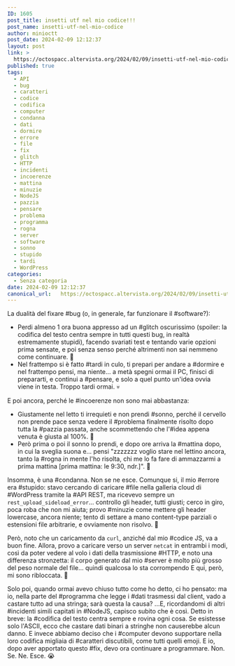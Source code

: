 ```yaml
---
ID: 1605
post_title: insetti utf nel mio codice!!!
post_name: insetti-utf-nel-mio-codice
author: minioctt
post_date: 2024-02-09 12:12:37
layout: post
link: >
  https://octospacc.altervista.org/2024/02/09/insetti-utf-nel-mio-codice/
published: true
tags:
  - API
  - bug
  - caratteri
  - codice
  - codifica
  - computer
  - condanna
  - dati
  - dormire
  - errore
  - file
  - fix
  - glitch
  - HTTP
  - incidenti
  - incoerenze
  - mattina
  - minuzie
  - NodeJS
  - pazzia
  - pensare
  - problema
  - programma
  - rogna
  - server
  - software
  - sonno
  - stupido
  - tardi
  - WordPress
categories:
  - Senza categoria
date: 2024-02-09 12:12:37
canonical_url:   https://octospacc.altervista.org/2024/02/09/insetti-utf-nel-mio-codice/
---
```

<!-- wp:paragraph -->
<p>La dualità del fixare #bug (o, in generale, far funzionare il #software?):</p>
<!-- /wp:paragraph -->

<!-- wp:list -->
<ul><!-- wp:list-item -->
<li>Perdi almeno 1 ora buona appresso ad un #glitch oscurissimo (spoiler: la codifica del testo centra sempre in tutti questi bug, in realtà estremamente stupidi), facendo svariati test e tentando varie opzioni prima sensate, e poi senza senso perché altrimenti non sai nemmeno come continuare. 🤥️</li>
<!-- /wp:list-item -->

<!-- wp:list-item -->
<li>Nel frattempo si è fatto #tardi in culo, ti prepari per andare a #dormire e nel frattempo pensi, ma niente... a metà spegni ormai il PC, finisci di prepararti, e continui a #pensare, e solo a quel punto un'idea ovvia viene in testa. Troppo tardi ormai. 💀️</li>
<!-- /wp:list-item --></ul>
<!-- /wp:list -->

<!-- wp:paragraph -->
<p>E poi ancora, perché le #incoerenze non sono mai abbastanza:</p>
<!-- /wp:paragraph -->

<!-- wp:list -->
<ul><!-- wp:list-item -->
<li>Giustamente nel letto ti irrequieti e non prendi #sonno, perché il cervello non prende pace senza vedere il #problema finalmente risolto dopo tutta la #pazzia passata, anche scommettendo che l'#idea appena venuta è giusta al 100%. 🥴</li>
<!-- /wp:list-item -->

<!-- wp:list-item -->
<li>Però prima o poi il sonno lo prendi, e dopo ore arriva la #mattina dopo, in cui la sveglia suona e... pensi "zzzzzzz voglio stare nel lettino ancora, tanto la #rogna in mente l'ho risolta, chi me lo fa fare di ammazzarmi a prima mattina [prima mattina: le 9:30, ndr.]". 🥹</li>
<!-- /wp:list-item --></ul>
<!-- /wp:list -->

<!-- wp:paragraph -->
<p>Insomma, è una #condanna. Non se ne esce. Comunque si, il mio #errore era #stupido: stavo cercando di caricare #file nella galleria cloud di #WordPress tramite la #API REST, ma ricevevo sempre un <code>rest_upload_sideload_error</code>... controllo gli header, tutti giusti; cerco in giro, poca roba che non mi aiuta; provo #minuzie come mettere gli header lowercase, ancora niente; tento di settare a mano content-type parziali o estensioni file arbitrarie, e ovviamente non risolvo. 🤯️</p>
<!-- /wp:paragraph -->

<!-- wp:paragraph -->
<p>Però, noto che un caricamento da <code>curl</code>, anziché dal mio #codice JS, va a buon fine. Allora, provo a caricare verso un server <code>netcat</code> in entrambi i modi, così da poter vedere al volo i dati della trasmissione #HTTP, e noto una differenza stronzetta: il corpo generato dal mio #server è molto più grosso del peso normale del file... quindi qualcosa lo sta corrompendo E qui, però, mi sono ribloccata. 🤔️</p>
<!-- /wp:paragraph -->

<!-- wp:paragraph -->
<p>Solo poi, quando ormai avevo chiuso tutto come ho detto, ci ho pensato: ma io, nella parte del #programma che legge i #dati trasmessi dal client, vado a castare tutto ad una stringa; sarà questa la causa? ...E, ricordandomi di altri #incidenti simili capitati in #NodeJS, capisco subito che è così. Detto in breve: la #codifica del testo centra sempre e rovina ogni cosa. Se esistesse solo l'ASCII, ecco che castare dati binari a stringhe non causerebbe alcun danno. E invece abbiamo deciso che i #computer devono supportare nella loro codifica migliaia di #caratteri discutibili, come tutti quelli emoji. E io, dopo aver apportato questo #fix, devo ora continuare a programmare. Non. Se. Ne. Esce. 😭️</p>
<!-- /wp:paragraph -->
